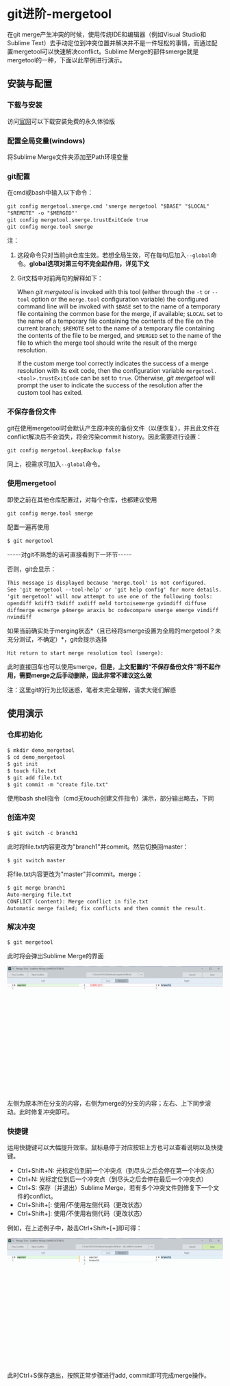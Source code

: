 # git进阶-mergetool

在git merge产生冲突的时候，使用传统IDE和编辑器（例如Visual Studio和Sublime Text）去手动定位到冲突位置并解决并不是一件轻松的事情，而通过配置mergetool可以快速解决conflict。Sublime Merge的部件smerge就是mergetool的一种，下面以此举例进行演示。

## 安装与配置

### 下载与安装

访问[官网](https://www.sublimemerge.com/)可以下载安装免费的永久体验版

### 配置全局变量(windows)

将Sublime Merge文件夹添加至Path环境变量

### git配置

在cmd或bash中输入以下命令：

```
git config mergetool.smerge.cmd 'smerge mergetool "$BASE" "$LOCAL" "$REMOTE" -o "$MERGED"'
git config mergetool.smerge.trustExitCode true
git config merge.tool smerge
```

注：

1.   这段命令只对当前git仓库生效。若想全局生效，可在每句后加入`--global`命令。**global选项对第三句不完全起作用，详见下文**

2.   Git文档中对前两句的解释如下：

     When *git mergetool* is invoked with this tool (either through the `-t` or `--tool` option or the `merge.tool` configuration variable) the configured command line will be invoked with `$BASE` set to the name of a temporary file containing the common base for the merge, if available; `$LOCAL` set to the name of a temporary file containing the contents of the file on the current branch; `$REMOTE` set to the name of a temporary file containing the contents of the file to be merged, and `$MERGED` set to the name of the file to which the merge tool should write the result of the merge resolution.

     If the custom merge tool correctly indicates the success of a merge resolution with its exit code, then the configuration variable `mergetool.<tool>.trustExitCode` can be set to `true`. Otherwise, *git mergetool* will prompt the user to indicate the success of the resolution after the custom tool has exited.

### 不保存备份文件

git在使用mergetool时会默认产生原冲突的备份文件（以便恢复），并且此文件在conflict解决后不会消失，将会污染commit history。因此需要进行设置：

```
git config mergetool.keepBackup false
```

同上，视需求可加入`--global`命令。

### 使用mergetool

即使之前在其他仓库配置过，对每个仓库，也都建议使用

```
git config merge.tool smerge
```

配置一遍再使用

```
$ git mergetool
```

-----对git不熟悉的话可直接看到下一环节-----

否则，git会显示：

```
This message is displayed because 'merge.tool' is not configured.
See 'git mergetool --tool-help' or 'git help config' for more details.
'git mergetool' will now attempt to use one of the following tools:
opendiff kdiff3 tkdiff xxdiff meld tortoisemerge gvimdiff diffuse diffmerge ecmerge p4merge araxis bc codecompare smerge emerge vimdiff nvimdiff
```

如果当前确实处于merging状态*（且已经将smerge设置为全局的mergetool？未充分测试，不确定）*，git会提示选择

```
Hit return to start merge resolution tool (smerge):
```

此时直接回车也可以使用smerge，**但是，上文配置的“不保存备份文件”将不起作用，需要merge之后手动删除，因此非常不建议这么做**

注：这里git的行为比较迷惑，笔者未完全理解，请求大佬们解惑

## 使用演示

### 仓库初始化

```
$ mkdir demo_mergetool
$ cd demo_mergetool
$ git init
$ touch file.txt
$ git add file.txt
$ git commit -m "create file.txt"
```

使用bash shell指令（cmd无touch创建文件指令）演示，部分输出略去，下同

### 创造冲突

```
$ git switch -c branch1
```

此时将file.txt内容更改为"branch1"并commit。然后切换回master：

```
$ git switch master
```

将file.txt内容更改为"master"并commit。merge：

```
$ git merge branch1
Auto-merging file.txt
CONFLICT (content): Merge conflict in file.txt
Automatic merge failed; fix conflicts and then commit the result.
```

### 解决冲突

```
$ git mergetool
```

此时将会弹出Sublime Merge的界面

![](uploads/other/mergetool/1.png)

左侧为原本所在分支的内容，右侧为merge的分支的内容；左右、上下同步滚动。此时修复冲突即可。

### 快捷键

运用快捷键可以大幅提升效率。鼠标悬停于对应按钮上方也可以查看说明以及快捷键。

-   Ctrl+Shift+N: 光标定位到前一个冲突点（到尽头之后会停在第一个冲突点）
-   Ctrl+N: 光标定位到后一个冲突点（到尽头之后会停在最后一个冲突点）
-   Ctrl+S: 保存（并退出）Sublime Merge，若有多个冲突文件则修复下一个文件的conflict。
-   Ctrl+Shift+\[: 使用/不使用左侧代码（更改状态）
-   Ctrl+Shift+\]: 使用/不使用右侧代码（更改状态）

例如，在上述例子中，敲击Ctrl+Shift+\[+\]即可得：

![](uploads/other/mergetool/2.png)

此时Ctrl+S保存退出，按照正常步骤进行add, commit即可完成merge操作。
